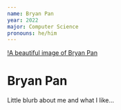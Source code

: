 ```yaml
---
name: Bryan Pan
year: 2022
major: Computer Science
pronouns: he/him
---
```


[!A beautiful image of Bryan Pan](../public/team/bryan-pan.png)

# Bryan Pan

Little blurb about me and what I like...